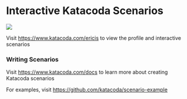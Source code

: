 # Interactive Katacoda Scenarios

[![](http://shields.katacoda.com/katacoda/ericis/count.svg)](https://www.katacoda.com/ericis "Get your profile on Katacoda.com")

Visit https://www.katacoda.com/ericis to view the profile and interactive scenarios

### Writing Scenarios
Visit https://www.katacoda.com/docs to learn more about creating Katacoda scenarios

For examples, visit https://github.com/katacoda/scenario-example
